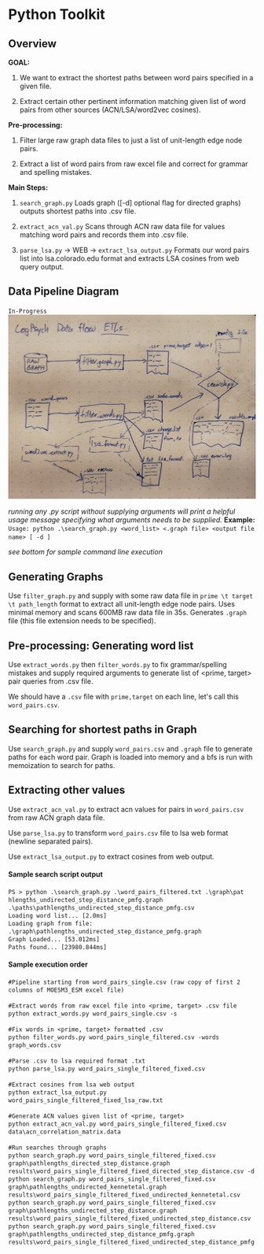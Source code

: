 # Python Toolkit

## Overview

**GOAL:**
1) We want to extract the shortest paths between word pairs specified in a given file.

2) Extract certain other pertinent information matching given list of word pairs from other sources (ACN/LSA/word2vec cosines).

**Pre-processing:**
1) Filter large raw graph data files to just a list of unit-length edge node pairs.

2) Extract a list of word pairs from raw excel file and correct for grammar and spelling mistakes.

**Main Steps:**
1) `search_graph.py` Loads graph ([-d] optional flag for directed graphs) outputs shortest paths into .csv file.

2) `extract_acn_val.py` Scans through ACN raw data file for values matching word pairs and records them into .csv file.

3) `parse_lsa.py` -> WEB -> `extract_lsa_output.py` Formats our word pairs list into lsa.colorado.edu format and extracts LSA cosines from web query output.

## Data Pipeline Diagram
`In-Progress`
![Data Pipeline Sketch](data_pipeline.PNG)

*running any .py script without supplying arguments will print a helpful usage message specifying what arguments needs to be supplied.* **Example:** `Usage: python .\search_graph.py <word_list> <.graph file> <output file name> [ -d ]`

*see bottom for sample command line execution*

## Generating Graphs

Use `filter_graph.py` and supply with some raw data file in `prime \t target \t path_length` format to extract all unit-length edge node pairs. Uses minimal memory and scans 600MB raw data file in 35s. Generates `.graph` file (this file extension needs to be specified).

## Pre-processing: Generating word list

Use `extract_words.py` then `filter_words.py` to fix grammar/spelling mistakes and supply required arguments to generate list of \<prime, target\> pair queries from .csv file.

We should have a `.csv` file with `prime,target` on each line, let's call this `word_pairs.csv`.

## Searching for shortest paths in Graph

Use `search_graph.py` and supply `word_pairs.csv` and `.graph` file to generate paths for each word pair. Graph is loaded into memory and a bfs is run with memoization to search for paths.

## Extracting other values

Use `extract_acn_val.py` to extract acn values for pairs in `word_pairs.csv` from raw ACN graph data file.

Use `parse_lsa.py` to transform `word_pairs.csv` file to lsa web format (newline separated pairs).

Use `extract_lsa_output.py` to extract cosines from web output.

#### Sample search script output
```
PS > python .\search_graph.py .\word_pairs_filtered.txt .\graph\pat
hlengths_undirected_step_distance_pmfg.graph .\paths\pathlengths_undirected_step_distance_pmfg.csv
Loading word list... [2.0ms]
Loading graph from file: .\graph\pathlengths_undirected_step_distance_pmfg.graph
Graph Loaded... [53.012ms]
Paths found... [23980.844ms]
```

#### Sample execution order
```
#Pipeline starting from word_pairs_single.csv (raw copy of first 2 columns of MOESM3_ESM excel file)

#Extract words from raw excel file into <prime, target> .csv file
python extract_words.py word_pairs_single.csv -s

#Fix words in <prime, target> formatted .csv
python filter_words.py word_pairs_single_filtered.csv -words graph_words.csv

#Parse .csv to lsa required format .txt
python parse_lsa.py word_pairs_single_filtered_fixed.csv

#Extract cosines from lsa web output
python extract_lsa_output.py word_pairs_single_filtered_fixed_lsa_raw.txt

#Generate ACN values given list of <prime, target>
python extract_acn_val.py word_pairs_single_filtered_fixed.csv data\acn_correlation_matrix.data

#Run searches through graphs
python search_graph.py word_pairs_single_filtered_fixed.csv graph\pathlengths_directed_step_distance.graph results\word_pairs_single_filtered_fixed_directed_step_distance.csv -d
python search_graph.py word_pairs_single_filtered_fixed.csv graph\pathlengths_undirected_kennetetal.graph results\word_pairs_single_filtered_fixed_undirected_kennetetal.csv
python search_graph.py word_pairs_single_filtered_fixed.csv graph\pathlengths_undirected_step_distance.graph results\word_pairs_single_filtered_fixed_undirected_step_distance.csv
python search_graph.py word_pairs_single_filtered_fixed.csv graph\pathlengths_undirected_step_distance_pmfg.graph results\word_pairs_single_filtered_fixed_undirected_step_distance_pmfg.csv
```
